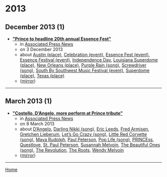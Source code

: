 # 2013

## December 2013 (1)

 - [**"Prince to headline 20th annual Essence Fest"**](https://apnews.com/4d2ee6a810f04caf9f6ad52f34507f4b)
    - in [Associated Press News](../../publications/associated-press-news/index.md)
    - on 3 December 2013
    - about [Austin (place)](../../topics/place/austin/index.md), [Celebration (event)](../../topics/event/celebration/index.md), [Essence Fest (event)](../../topics/event/essence-fest/index.md), [Essence Festival (event)](../../topics/event/essence-festival/index.md), [Independence Day](../../topics/independence-day/index.md), [Louisiana Superdome (place)](../../topics/place/louisiana-superdome/index.md), [New Orleans (place)](../../topics/place/new-orleans/index.md), [Purple Rain (song)](../../topics/song/purple-rain/index.md), [Screwdriver (song)](../../topics/song/screwdriver/index.md), [South By Southwest Music Festival (event)](../../topics/event/south-by-southwest-music-festival/index.md), [Superdome (place)](../../topics/place/superdome/index.md), [Texas (place)](../../topics/place/texas/index.md)
    - ([mirror](https://web.archive.org/web/*/https://apnews.com/4d2ee6a810f04caf9f6ad52f34507f4b))

----

## March 2013 (1)

 - [**"Costello, D’Angelo, more perform at Prince tribute"**](https://apnews.com/f78be2e8ad1b4b7ebeb0c45b96f32081)
    - in [Associated Press News](../../publications/associated-press-news/index.md)
    - on 8 March 2013
    - about [D’Angelo](../../topics/d-angelo/index.md), [Darling Nikki (song)](../../topics/song/darling-nikki/index.md), [Eric Leeds](../../topics/eric-leeds/index.md), [Fred Armisen](../../topics/fred-armisen/index.md), [Gretchen Lieberum](../../topics/gretchen-lieberum/index.md), [Let’s Go Crazy (song)](../../topics/song/let-s-go-crazy/index.md), [Little Red Corvette (song)](../../topics/song/little-red-corvette/index.md), [Maya Rudolph](../../topics/maya-rudolph/index.md), [Paul Peterson](../../topics/paul-peterson/index.md), [Pop Life (song)](../../topics/song/pop-life/index.md), [PRINCEss](../../topics/princess/index.md), [Questlove](../../topics/questlove/index.md), [St. Paul Peterson](../../topics/st-paul-peterson/index.md), [Susannah Melvoin](../../topics/susannah-melvoin/index.md), [The Beautiful Ones (song)](../../topics/song/the-beautiful-ones/index.md), [The Revolution](../../topics/the-revolution/index.md), [The Roots](../../topics/the-roots/index.md), [Wendy Melvoin](../../topics/wendy-melvoin/index.md)
    - ([mirror](https://web.archive.org/web/*/https://apnews.com/f78be2e8ad1b4b7ebeb0c45b96f32081))

----

[Home](../index.md)
